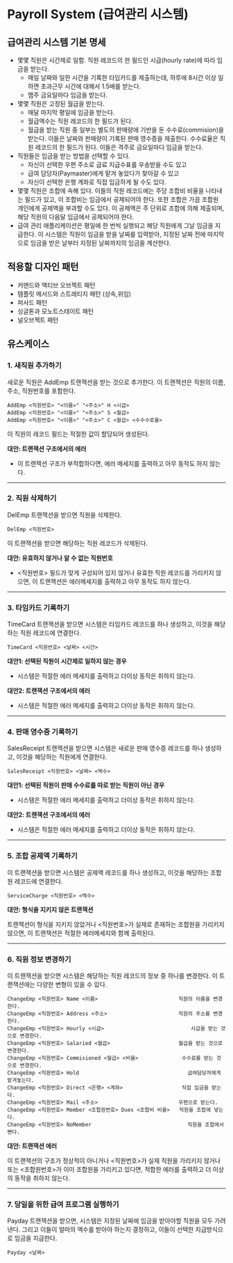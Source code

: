 # Payroll System (급여관리 시스템)


## 급여관리 시스템 기본 명세 
- 몇몇 직원은 시간제로 일함. 직원 레코드의 한 필드인 시급(hourly rate)에 따라 임금을 받는다.
    - 매일 날짜와 일한 시간을 기록한 타임카드를 제출하는데, 하루에 8시간 이상 일하면 초과근무 시간에 대해서 1.5배를 받는다.
    - 맴주 금요일마다 임금을 받는다.
- 몇몇 직원은 고정된 월급을 받는다. 
    - 매달 마지막 평일에 임금을 받는다.
    - 월급액수는 직원 레코드의 한 필드가 된다.
    - 월급을 받는 직원 중 일부는 별도의 판매량에 기반을 둔 수수료(commision)을 받는다. 이들은 날짜와 판매량이 기록된 판매 영수증을 제출한다. 수수료율은 직원 레코드의 한 필드가 된다. 이들은 격주로 금요일마다 임금을 받는다.
- 직원들은 임금을 받는 방법을 선택할 수 있다.
    - 자신이 선택한 우편 주소로 급료 지급수표를 우송받을 수도 있고
    - 급여 담당자(Paymaster)에게 맡겨 놓았다가 찾아갈 수 있고
    - 자신이 선택한 은행 계좌로 직접 입금하게 될 수도 있다. 
- 몇몇 직원은 조합에 속해 있다. 이들의 직원 레코드에는 주당 조합비 비율을 나타내는 필드가 있고, 이 조합비는 임금에서 공제되어야 한다. 또한 조합은 가끔 조합원 개인에게 공제액을 부과할 수도 있다. 이 공제액은 주 단위로 조합에 의해 제출되며, 해당 직원의 다음달 임금에서 공제되어야 한다. 
- 급여 관리 애플리케이션은 평일에 한 번씩 실행되고 해당 직원에게 그날 임금을 지급한다. 이 시스템은 직원이 임금을 받을 날짜를 입력받아, 지정된 날짜 전에 마지막으로 임금을 받은 날부터 지정된 날짜까지의 임금을 계산한다.


## 적용할 디자인 패턴 
- 커맨드와 액티브 오브젝트 패턴
- 템플릿 메서드와 스트레티지 패턴 (상속,위임)
- 퍼사드 패턴
- 싱글톤과 모노트스테이트 패턴
- 널오브젝트 패턴


## 유스케이스
### 1. 새직원 추가하기 
새로운 직원은 AddEmp 트랜잭션을 받는 것으로 추가한다. 이 트랜잭션은 직원의 이름, 주소, 직원번호를 포함한다. 
```
AddEmp <직원번호> "<이름>" "<주소>" H <시급>
AddEmp <직원번호> "<이름>" "<주소>" S <월급>
AddEmp <직원번호> "<이름>" "<주소>" C <월급> <수수수로율>
```
이 직원의 레코드 필드는 적절한 값이 할당되어 생성된다.

**대안: 트랜잭션 구조에서의 에러** 

- 이 트랜잭션 구조가 부적합하다면, 에러 메세지를 출력하고 아무 동작도 하지 않는다. 

---

### 2. 직원 삭제하기

DelEmp 트랜잭션을 받으면 직원을 삭제한다. 

```
DelEmp <직원번호>
```

이 트랜잭션을 받으면 해당하는 직원 레코드가 삭제된다.

**대안: 유효하지 않거나 알 수 없는 직원번호**

- <직원번호> 필드가 맞게 구성되어 있지 않거나 유효한 직원 레코드를 가리키지 않으면, 이 트랜잭션은 에러메세지를 출력하고 아무 동작도 하지 않는다.



---

### 3. 타임카드 기록하기

TimeCard 트랜잭션을 받으면 시스템은 타임카드 레코드를 하나 생성하고, 이것을 해당하는 직원 레코드에 연결한다.

```
TimeCard <직원번호> <날짜> <시간>
```

**대안1: 선택된 직원이 시간제로 일하지 않는 경우**

- 시스템은 적절한 에러 메세지를 출력하고 더이상 동작은 취하지 않는다.

**대안2: 트랜잭션 구조에서의 에러**

- 시스템은 적절한 에러 메세지를 출력하고 더이상 동작은 취하지 않는다.



---

### 4. 판매 영수증 기록하기

SalesReceipt 트랜잭션을 받으면 시스템은 새로운 판매 영수증 레코드를 하나 생성하고, 이것을 해당하는 직원에게 연결한다. 

```
SalesReceipt <직원번호> <날짜> <액수> 
```

**대안1: 선택된 직원이 판매 수수료를 따로 받는 직원이 아닌 경우**

- 시스템은 적절한 에러 메세지를 출력하고 더이상 동작은 취하지 않는다.

**대안2: 트랜잭션 구조에서의 에러**

- 시스템은 적절한 에러 메세지를 출력하고 더이상 동작은 취하지 않는다.

---

### 5. 조합 공제액 기록하기

이 트랜잭션을 받으면 시스템은 공제액 레코드를 하나 생성하고, 이것을 해당하는 조합원 레코드에 연결한다.

```
ServiceCharge <직원번호> <액수>
```

**대안: 형식을 지키지 않은 트랜잭션**

트랜잭션이 형식을 지키지 않았거나 <직원번호>가 실제로 존재하는 조합원을 가리키지 않으면, 이 트랜잭션은 적절한 에러메세지와 함께 출력된다.

---

### 6. 직원 정보 변경하기 

이 트랜잭션을 받으면 시스템은 해당하는 직원 레코드의 정보 중 하나를 변경한다. 이 트랜잭션에는 다양한 변형이 있을 수 있다.

```
ChangeEmp <직원번호> Name <이름>							직원의 이름을 변경한다.
ChangeEmp <직원번호> Address <주소>						직원의 주소를 변경한다.
ChangeEmp <직원번호> Hourly <시급>							시급을 받는 것으로 변경한다.
ChangeEmp <직원번호> Salaried <월급>						월급을 받는 것으로 변경한다.
ChangeEmp <직원번호> Commisioned <월급> <비율>				수수료를 받는 것으로 변경한다.
ChangeEmp <직원번호> Hold						            급여담당자에게 맡겨놓는다.
ChangeEmp <직원번호> Direct <은행> <계좌>					직접 입금을 받는다.
ChangeEmp <직원번호> Mail <주소>							우편으로 받는다.
ChangeEmp <직원번호> Member <조합원번호> Dues <조합비 비율> 	직원을 조합에 넣는다.
ChangeEmp <직원번호> NoMember								직원을 조합에서 뺀다.
```

**대안: 트랜잭션 에러**

이 트랜잭션의 구조가 정상적이 아니거나 <직원번호>가 실제 직원을 가리키지 않거나 또는 <조합원번호>가 이미 조합원을 가리키고 있다면, 적합한 에러를 출력하고 더 이상의 동작을 취하지 않는다.

---

### 7. 당일을 위한 급여 프로그램 실행하기

Payday 트랜잭션을 받으면, 시스템은 지정된 날짜에 임금을 받아야할 직원을 모두 가려낸다. 그리고 이들이 얼마의 액수를 받아야 하는지 결정하고, 이들이 선택한 지급방식으로 임금을 지급한다. 

```
Payday <날짜>
```




